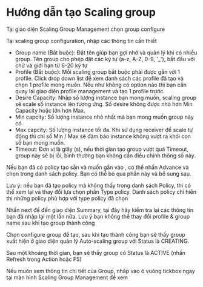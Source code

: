 # Hướng dẫn tạo Scaling group

Tại giao diện Scaling Group Management chọn group configure &#x20;

Tại scaling group configuration, nhập các thông tin cần thiết &#x20;

* Group name (Bắt buộc): Đặt tên giúp bạn gợi nhớ và quản lý khi có nhiều group. Tên group cho phép đặt các ký tự (a-z, A-Z, 0-9, '\_'), bắt đầu với chữ và giới hạn từ 6-20 ký tự &#x20;
* Profile (Bắt buộc): Mỗi scaling group bắt buộc phải được gắn với 1 profile. Click drop down list để xem danh sách các profile đã tạo và chọn 1 profile mong muốn. Nếu như không có option nào thì bạn cần quay lại giao diện profile management và tạo 1 profile trước. &#x20;
* Desire Capacity: Nhập số lượng instance bạn mong muốn, scaling group sẽ scale số instance lên tương ứng. Số desire không được nhỏ hơn Min Capacity hoặc lớn hơn Max. &#x20;
* Min capcity: Số lượng instance nhỏ nhất mà bạn mong muốn group này có&#x20;
* Max capcity: Số lượng instance tối đa. Khi sử dụng receiver để scale tự động thì chỉ số Min / Max sẽ đảm bảo instance không vượt ra khỏi con số bạn mong muốn. &#x20;
* Timeout: Đơn vị là giây (s), nếu thời gian tạo group vượt quá Timeout, group này sẽ bị lỗi, bình thường bạn không cần điều chỉnh thông số này. &#x20;

Nếu bạn đã có policy tạo sẵn và muốn gắn vào , có thể nhấn Advance và chọn trong danh sách policy. Bạn có thể bỏ qua phần này và bổ sung sau. &#x20;

Lưu ý: nếu bạn đã tạo policy mà không thấy trong danh sách Policy, thì có thể xem lại và thay đổi lựa chọn phần Type policy. Danh sách policy chỉ hiển thị những policy phù hợp với type policy đã chọn&#x20;

Nhấn next để đến giao diện Summary, tại đây hãy kiểm tra lại các thông tin bạn đã nhập lại một lần nữa. Lưu ý bạn không thể thay đổi profile & group name sau khi tạo group thành công &#x20;

Chọn configure group để tạo, sau khi tạo thành công bạn sẽ thấy group xuất hiện ở giao diện quản lý Auto-scaling group với Status là CREATING. &#x20;

Sau một khoảng thời gian, bạn sẽ thấy group có Status là ACTIVE (nhấn Refresh trong Action hoặc F5)&#x20;

Nếu muốn xem thông tin chi tiết của Group,  nhấp vào ô vuông tickbox ngay tại màn hình Scaling Group Management để xem&#x20;
